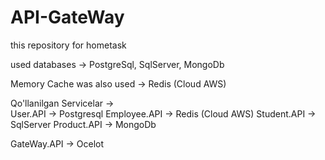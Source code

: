 # API-GateWay
this repository for hometask

used databases -> 
       PostgreSql, 
       SqlServer, 
       MongoDb

Memory Cache was also used -> 
    Redis (Cloud AWS)

Qo'llanilgan Servicelar ->  
    User.API -> Postgresql
    Employee.API -> Redis (Cloud AWS)
    Student.API -> SqlServer
    Product.API -> MongoDb

GateWay.API -> Ocelot
